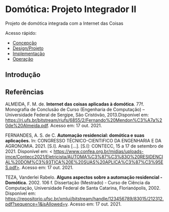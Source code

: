 # Domótica: Projeto Integrador II

Projeto de domótica integrada com a Internet das Coisas

Acesso rápido:
  - [Concepção](./concepcao.md)
  - [Design/Projeto](./design.md)
  - [Implementação](./implementacao.md)
  - [Operação](./operacao.md)

## Introdução



## Referências

ALMEIDA, F. M. de. **Internet das coisas aplicadas à domótica**. 77f. Monografia de Conclusão de Curso (Engenharia de Computação) – Universidade Federal de Sergipe, São Cristóvão, 2013.Disponível em: <https://ri.ufs.br/bitstream/riufs/6855/2/Fernando%20Mendon%C3%A7a%20de%20Almeida.pdf>. Acesso em: 17 out. 2021.

FERNANDES, A. S. de C. **Automação residencial: domótica e suas aplicações.** In: CONGRESSO TÉCNICO-CIENTIFICO DA ENGENHARIA E DA AGRONOMIA. 2021. [S.l]. Anais [...]. [S.l]: CONTECC, 15 a 17 de setembro de 2021. Disponível em: < https://www.confea.org.br/midias/uploads-imce/Contecc2021/Eletricista/AUTOMA%C3%87%C3%83O%20RESIDENCIAL%20DOM%C3%93TICA%20E%20SUAS%20APLICA%C3%87%C3%95ES.pdf>. Acesso em: 17 out. 2021.

TEZA, Vanderlei Rabelo. **Alguns aspectos sobre a automação residencial - Domótica.** 2002. 106 f. Dissertação (Mestrado) - Curso de Ciência da Computação, Universidade Federal de Santa Catarina, Florianópolis, 2002. Disponível em: <https://repositorio.ufsc.br/xmlui/bitstream/handle/123456789/83015/212312.pdf?sequence=1&isAllowed=y>.  Acesso em: 17 out. 2021.
